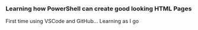 ###  Learning how PowerShell can create good looking HTML Pages

First time using VSCode and GitHub... Learning as I go
